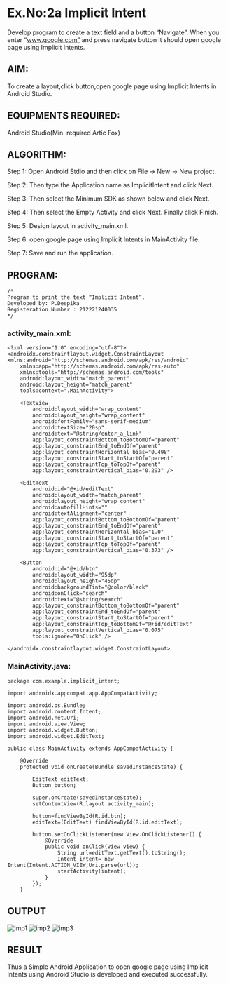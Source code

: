 
# Ex.No:2a Implicit Intent

Develop program to create a text field and a button “Navigate”. When you enter “www.google.com” and press navigate button it should open google page using Implicit Intents.


## AIM:

To create a layout,click button,open google page using Implicit Intents in Android Studio.

## EQUIPMENTS REQUIRED:

Android Studio(Min. required Artic Fox)

## ALGORITHM:

Step 1: Open Android Stdio and then click on File -> New -> New project.

Step 2: Then type the Application name as ImplicitIntent and click Next. 

Step 3: Then select the Minimum SDK as shown below and click Next.

Step 4: Then select the Empty Activity and click Next. Finally click Finish.

Step 5: Design layout in activity_main.xml.

Step 6: open google page using Implicit Intents in MainActivity file.

Step 7: Save and run the application.

## PROGRAM:
```
/*
Program to print the text “Implicit Intent”.
Developed by: P.Deepika
Registeration Number : 212221240035
*/
```
### activity_main.xml:
```
<?xml version="1.0" encoding="utf-8"?>
<androidx.constraintlayout.widget.ConstraintLayout xmlns:android="http://schemas.android.com/apk/res/android"
    xmlns:app="http://schemas.android.com/apk/res-auto"
    xmlns:tools="http://schemas.android.com/tools"
    android:layout_width="match_parent"
    android:layout_height="match_parent"
    tools:context=".MainActivity">

    <TextView
        android:layout_width="wrap_content"
        android:layout_height="wrap_content"
        android:fontFamily="sans-serif-medium"
        android:textSize="20sp"
        android:text="@string/enter_a_link"
        app:layout_constraintBottom_toBottomOf="parent"
        app:layout_constraintEnd_toEndOf="parent"
        app:layout_constraintHorizontal_bias="0.498"
        app:layout_constraintStart_toStartOf="parent"
        app:layout_constraintTop_toTopOf="parent"
        app:layout_constraintVertical_bias="0.293" />

    <EditText
        android:id="@+id/editText"
        android:layout_width="match_parent"
        android:layout_height="wrap_content"
        android:autofillHints=""
        android:textAlignment="center"
        app:layout_constraintBottom_toBottomOf="parent"
        app:layout_constraintEnd_toEndOf="parent"
        app:layout_constraintHorizontal_bias="1.0"
        app:layout_constraintStart_toStartOf="parent"
        app:layout_constraintTop_toTopOf="parent"
        app:layout_constraintVertical_bias="0.373" />

    <Button
        android:id="@+id/btn"
        android:layout_width="95dp"
        android:layout_height="45dp"
        android:backgroundTint="@color/black"
        android:onClick="search"
        android:text="@string/search"
        app:layout_constraintBottom_toBottomOf="parent"
        app:layout_constraintEnd_toEndOf="parent"
        app:layout_constraintStart_toStartOf="parent"
        app:layout_constraintTop_toBottomOf="@+id/editText"
        app:layout_constraintVertical_bias="0.075"
        tools:ignore="OnClick" />

</androidx.constraintlayout.widget.ConstraintLayout>
```
### MainActivity.java:
```
package com.example.implicit_intent;

import androidx.appcompat.app.AppCompatActivity;

import android.os.Bundle;
import android.content.Intent;
import android.net.Uri;
import android.view.View;
import android.widget.Button;
import android.widget.EditText;

public class MainActivity extends AppCompatActivity {

    @Override
    protected void onCreate(Bundle savedInstanceState) {

        EditText editText;
        Button button;

        super.onCreate(savedInstanceState);
        setContentView(R.layout.activity_main);

        button=findViewById(R.id.btn);
        editText=(EditText) findViewById(R.id.editText);

        button.setOnClickListener(new View.OnClickListener() {
            @Override
            public void onClick(View view) {
                String url=editText.getText().toString();
                Intent intent= new Intent(Intent.ACTION_VIEW,Uri.parse(url));
                startActivity(intent);
            }
        });
    }
```
## OUTPUT
![imp1](https://user-images.githubusercontent.com/94154679/198366780-7a551472-08ae-4524-8663-ae2cbac94f38.png)
![imp2](https://user-images.githubusercontent.com/94154679/198366790-11691e46-5a34-41f9-8c1c-d7105ad853c7.png)
![imp3](https://user-images.githubusercontent.com/94154679/198366793-7c11bb7e-5681-4725-bc69-12d48b935334.png)



## RESULT
Thus a Simple Android Application to open google page using Implicit Intents using Android Studio is developed and executed successfully.
